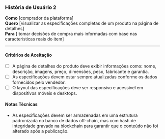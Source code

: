 ### História de Usuário 2

**Como** [comprador da plataforma]  
**Quero** [visualizar as especificações completas de um produto na página de detalhes]  
**Para** [ tomar decisões de compra mais informadas com base nas características reais do item]

---

#### Critérios de Aceitação

- [ ] A página de detalhes do produto deve exibir informações como: nome, descrição, imagens, preço, dimensões, peso, fabricante e garantia.
- [ ] As especificações devem estar sempre atualizadas conforme os dados fornecidos pelo vendedor.
- [ ] O layout das especificações deve ser responsivo e acessível em dispositivos móveis e desktops.

#### Notas Técnicas

- As especificações devem ser armazenadas em uma estrutura padronizada no banco de dados off-chain, mas com hash de integridade gravado na blockchain para garantir que o conteúdo não foi alterado após a publicação.
